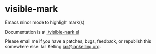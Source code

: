 # visible-mark

Emacs minor mode to highlight mark(s)

Documentation is at [./visible-mark.el](visible-mark.el)

Please email me if you have a patches, bugs, feedback, or republish this
somewhere else: Ian Kelling <ian@iankelling.org>.
